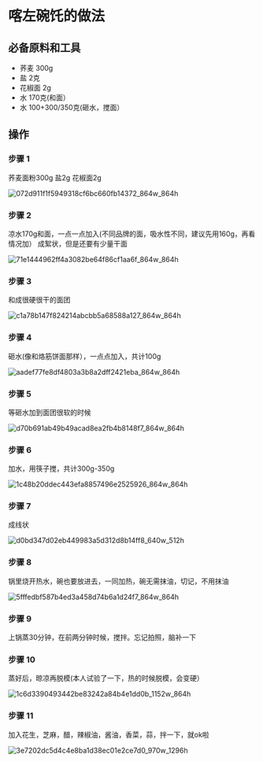 # 喀左碗饦的做法


## 必备原料和工具

- 荞麦 300g
- 盐 2克
- 花椒面 2g
- 水 170克(和面）
- 水 100+300/350克(砸水，搅面）

## 操作

### 步骤 1
荞麦面粉300g 盐2g 花椒面2g

![072d911f1f5949318cf6bc660fb14372_864w_864h](https://user-images.githubusercontent.com/76149081/201653048-2c1c873c-5a06-4e99-beb5-a732e422f81a.jpg)

### 步骤 2
凉水170g和面，一点一点加入(不同品牌的面，吸水性不同，建议先用160g，再看情况加） 成絮状，但是还要有少量干面

![71e1444962ff4a3082be64f86cf1aa6f_864w_864h](https://user-images.githubusercontent.com/76149081/201653088-58a07e5d-5092-4fa7-bbfa-ddde2164473e.jpg)

### 步骤 3
和成很硬很干的面团

![c1a78b147f824214abcbb5a68588a127_864w_864h](https://user-images.githubusercontent.com/76149081/201653452-66260634-efb0-4007-847d-a5844a48044b.jpg)

### 步骤 4
砸水(像和烙筋饼面那样），一点点加入，共计100g

![aadef77fe8df4803a3b8a2dff2421eba_864w_864h](https://user-images.githubusercontent.com/76149081/201653472-01adc8b7-61b8-4b8a-9daf-57ced26a9369.jpg)

### 步骤 5
等砸水加到面团很软的时候

![d70b691ab49b49acad8ea2fb4b8148f7_864w_864h](https://user-images.githubusercontent.com/76149081/201653135-7f726c95-e12b-4fb2-83a0-f8e1144063e1.jpg)

### 步骤 6
加水，用筷子搅，共计300g-350g

![1c48b20ddec443efa8857496e2525926_864w_864h](https://user-images.githubusercontent.com/76149081/201653976-b6c95694-3834-4fc2-b57c-433c2fa4ba23.jpg)

### 步骤 7
成线状

![d0bd347d02eb449983a5d312d8b14ff8_640w_512h](https://user-images.githubusercontent.com/76149081/201654033-7e4d1802-a399-41e4-b3ee-9f334569372b.jpg)

### 步骤 8
锅里烧开热水，碗也要放进去，一同加热，碗无需抹油，切记，不用抹油

![5fffedbf587b4ed3a458d74b6a1d24f7_864w_864h](https://user-images.githubusercontent.com/76149081/201654094-10603e19-83a6-4eb9-8e2a-8e892e7c86d3.jpg)

### 步骤 9
上锅蒸30分钟，在前两分钟时候，搅拌。忘记拍照，脑补一下

### 步骤 10
蒸好后，晾凉再脱模(本人试验了一下，热的时候脱模，会变硬）

![1c6d3390493442be83242a84b4e1dd0b_1152w_864h](https://user-images.githubusercontent.com/76149081/201654199-186616b4-ea78-4433-b288-1c1bb053be82.jpg)

### 步骤 11
加入花生，芝麻，醋，辣椒油，酱油，香菜，蒜，拌一下，就ok啦

![3e7202dc5d4c4e8ba1d38ec01e2ce7d0_970w_1296h](https://user-images.githubusercontent.com/76149081/201654248-5279c007-bb68-4b84-b505-70c2c0cdbe05.jpg)
